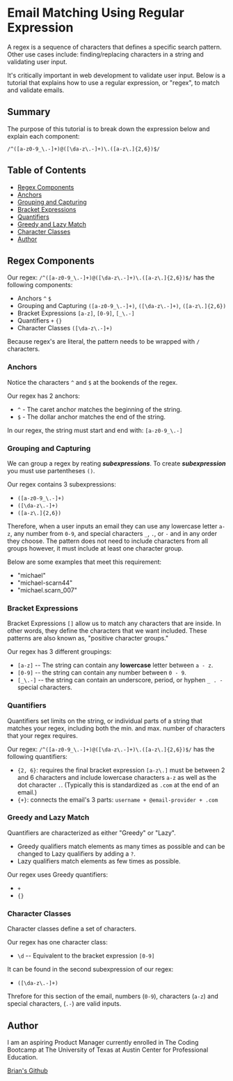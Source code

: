 # Email Matching Using Regular Expression

A regex is a sequence of characters that defines a specific search pattern. Other use cases include: finding/replacing characters in a string and validating user input.

It's critically important in web development to validate user input. Below is a tutorial that explains how to use a regular expression, or "regex", to match and validate emails.

## Summary

The purpose of this tutorial is to break down the expression below and explain each component:

`/^([a-z0-9_\.-]+)@([\da-z\.-]+)\.([a-z\.]{2,6})$/` 


## Table of Contents

- [Regex Components](#regex-components)
- [Anchors](#anchors)
- [Grouping and Capturing](#grouping-and-capturing)
- [Bracket Expressions](#bracket-expressions)
- [Quantifiers](#quantifiers)
- [Greedy and Lazy Match](#greedy-and-lazy-match)
- [Character Classes](#character-classes)
- [Author](#author)

## Regex Components

Our regex: `/^([a-z0-9_\.-]+)@([\da-z\.-]+)\.([a-z\.]{2,6})$/` has the following components:
- Anchors `^` `$`
- Grouping and Capturing `([a-z0-9_\.-]+)`, `([\da-z\.-]+)`, `([a-z\.]{2,6})`
- Bracket Expressions `[a-z]`, `[0-9]`, `[_\.-]`
- Quantifiers `+` `{}`
- Character Classes `([\da-z\.-]+)`

Because regex's are literal, the pattern needs to be wrapped with `/` characters.

### Anchors
Notice the characters `^` and `$` at the bookends of the regex.

Our regex has 2 anchors:
- `^` - The caret anchor matches the beginning of the string.
- `$` - The dollar anchor matches the end of the string.

In our regex, the string must start and end with: `[a-z0-9_\.-]`

### Grouping and Capturing
We can group a regex by reating ***subexpressions***. To create ***subexpression*** you must use partentheses `()`. 

Our regex contains 3 subexpressions:

- `([a-z0-9_\.-]+)`
- `([\da-z\.-]+)`
- `([a-z\.]{2,6})`

Therefore, when a user inputs an email they can use any lowercase letter `a-z`, any number from `0-9`, and special characters `_`, `.`, or `-` and in any order they choose. The pattern does not need to include characters from all groups however, it must include at least one character group.

Below are some examples that meet this requirement:
- "michael"
- "michael-scarn44"
- "michael.scarn_007"

### Bracket Expressions
Bracket Expressions `[]` allow us to match any characters that are inside. In other words, they define the characters that we want included. These patterns are also known as, "positive character groups."

Our regex has 3 different groupings:
- `[a-z]` -- The string can contain any **lowercase** letter between `a - z`. 
- `[0-9]` -- the string can contain any number between `0 - 9`.
- `[_\.-]` -- the string can contain an underscore, period, or hyphen `_ . -` special characters.

### Quantifiers
Quantifiers set limits on the string, or individual parts of a string that matches your regex, including both the min. and max. number of characters that your regex requires.

Our regex: `/^([a-z0-9_\.-]+)@([\da-z\.-]+)\.([a-z\.]{2,6})$/` has the following quantifiers:
- `{2, 6}`: requires the final bracket expression `[a-z\.]` must be between 2 and 6 characters and include lowercase characters `a-z` as well as the dot character `.`.
(Typically this is standardized as `.com` at the end of an email.)
- `{+}`: connects the email's 3 parts: `username + @email-provider + .com`

### Greedy and Lazy Match
Quantifiers are characterized as either "Greedy" or "Lazy".

- Greedy qualifiers match elements as many times as possible and can be changed to Lazy qualifiers by adding a `?`.
- Lazy qualifiers match elements as few times as possible.

Our regex uses Greedy quantifiers:
- `+`
- `{}`

### Character Classes
Character classes define a set of characters. 

Our regex has one character class:
- `\d` -- Equivalent to the bracket expression `[0-9]`

It can be found in the second subexpression of our regex: 

- `([\da-z\.-]+)`

Threfore for this section of the email, numbers (`0-9`), characters (`a-z`) and special characters, (`.-`) are valid inputs.


## Author

I am an aspiring Product Manager currently enrolled in The Coding Bootcamp at The University of Texas at Austin Center for Professional Education.

[Brian's Github](https://github.com/BrianLalli)
